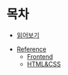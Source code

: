 # 목차

- [읽어보기](README.md)

* [Reference](/Reference/README.md)
  - [Frontend](/Reference/Frontend/README.md)
  - [HTML&CSS](/Reference/HTML&CSS/README.md)
